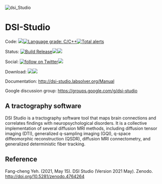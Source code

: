 ![dsi_Studio](http://dsi-studio.labsolver.org/_/rsrc/1468760876817/config/customLogo.gif?revision=17)
# DSI-Studio 

Code: <img src="https://img.shields.io/github/languages/top/frankyeh/DSI-Studio">[![Language grade: C/C++](https://img.shields.io/lgtm/grade/cpp/g/frankyeh/DSI-Studio.svg?logo=lgtm&logoWidth=18)](https://lgtm.com/projects/g/frankyeh/DSI-Studio/context:cpp)[![Total alerts](https://img.shields.io/lgtm/alerts/g/frankyeh/DSI-Studio.svg?logo=lgtm&logoWidth=18)](https://lgtm.com/projects/g/frankyeh/DSI-Studio/alerts/)

Status: [![Build Release](https://github.com/frankyeh/DSI-Studio/actions/workflows/build_release.yml/badge.svg)](https://github.com/frankyeh/DSI-Studio/actions/workflows/build_release.yml)<a href="https://github.com/frankyeh/DSI-Studio/commits/master"><img src="https://img.shields.io/github/last-commit/frankyeh/DSI-Studio"></a><a href="https://hub.docker.com/repository/docker/dsistudio/dsistudio"><img src="https://img.shields.io/docker/cloud/build/dsistudio/dsistudio"></a>

Social: <a href="https://twitter.com/intent/follow?screen_name=FangChengYeh"><img src="https://img.shields.io/twitter/follow/FangChengYeh?style=social&logo=twitter" alt="follow on Twitter"></a><a href="https://www.youtube.com/c/FrankYeh"><img src="https://img.shields.io/youtube/channel/subscribers/UCN6gohY_zeBpK6SwJ7hnz1Q?style=social"></a>

Download: <a href="https://github.com/frankyeh/DSI-Studio/releases"><img src="https://img.shields.io/github/v/release/frankyeh/DSI-Studio"></a><a href="https://github.com/frankyeh/DSI-Studio/releases"><img src="https://img.shields.io/github/downloads/frankyeh/DSI-STUDIO/total?style=social"></a>

Documentation: http://dsi-studio.labsolver.org/Manual

Google discussion group: https://groups.google.com/g/dsi-studio

## A tractography software
DSI Studio is a tractography software tool that maps brain connections and correlates findings with neuropsychological disorders. It is a collective implementation of several diffusion MRI methods, including diffusion tensor imaging (DTI), generalized q-sampling imaging (GQI), q-space diffeomorphic reconstruction (QSDR), diffusion MRI connectometry, and generalized deterministic fiber tracking.

## Reference
Fang-cheng Yeh. (2021, May 15). DSI Studio (Version 2021 May). Zenodo. http://doi.org/10.5281/zenodo.4764264
